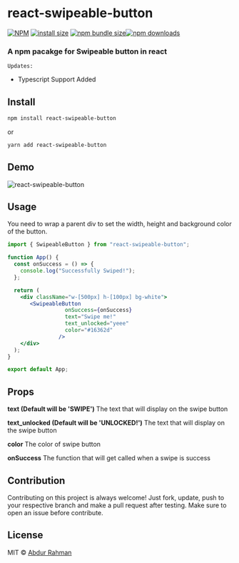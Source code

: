 # react-swipeable-button



[![NPM](https://img.shields.io/npm/v/react-swipeable-button.svg)](https://www.npmjs.com/package/react-swipeable-button)
[![install size](https://packagephobia.com/badge?p=react-swipeable-button)](https://packagephobia.com/result?p=react-swipeable-button)
[![npm bundle size](https://img.shields.io/bundlephobia/minzip/react-swipeable-button?style=flat-square)](https://bundlephobia.com/package/react-swipeable-button@latest)[![npm downloads](https://img.shields.io/npm/dm/react-swipeable-button.svg?style=flat-square)](https://npm-stat.com/charts.html?package=react-swipeable-button)

### A npm pacakge for Swipeable button in react

 `Updates:`
* Typescript Support Added

## Install

```bash
npm install react-swipeable-button
```

or

```bash
yarn add react-swipeable-button
```

## Demo

![react-swipeable-button](https://github.com/abdurrahman720/react-swipeable-button/blob/main/react-swipeable-button-v1.0.7.gif?raw=true)

## Usage

You need to wrap a parent div to set the width, height and background color of the button.

```jsx
import { SwipeableButton } from "react-swipeable-button";

function App() {
  const onSuccess = () => {
    console.log("Successfully Swiped!");
  };

  return (
    <div className="w-[500px] h-[100px] bg-white">
       <SwipeableButton
                  onSuccess={onSuccess}
                  text="Swipe me!"
                  text_unlocked="yeee"
                  color="#16362d"
                />
    </div>
  );
}

export default App;
```

## Props

**text (Default will be 'SWIPE')**
The text that will display on the swipe button

**text_unlocked (Default will be 'UNLOCKED!')**
The text that will display on the swipe button

**color**
The color of swipe button

**onSuccess**
The function that will get called when a swipe is success

## Contribution

Contributing on this project is always welcome! Just fork, update, push to your respective branch and make a pull request after testing. Make sure to open an issue before contribute.



## License

MIT © [Abdur Rahman](https://github.com/abdurrahman720)
